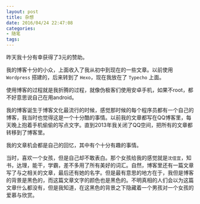 ```yaml
---
layout: post
title: 杂想
date: 2016/04/24 22:47:08
categories:
- 随笔
tags:
---
```


昨天我十分有幸获得了3元的赞助。

我的博客十分的小众，上面收入了我从初中到现在的一些文章。以前使用 `Wordpress` 搭建的，后来转到了 `Hexo`，现在我放在了 `Typecho` 上面。

使用博客的过程就是我折腾的过程，就像伪极客们使用安卓手机，如果不root，都不好意思说自己在用android。

我的博客诞生于博客文化最流行的时候，感觉那时候的每个程序员都有一个自己的博客，我当时也觉得这是一个十分酷的事情。以前我的文章都写在QQ博客里，每天晚上抱着手机偷偷的写点文字。直到2013年我关闭了QQ空间，把所有的文章都转移到了博客里。

我的文章机会都是自己的回忆，其中有个十分有趣的事情。

当时，喜欢一个女孩，但是自己却不敢表白。那个女孩给我的感觉就是`沈佳宜`，知书，达理，能干，学霸，差不多用了所有美好的词汇。自然，博客里还有一篇文章写了与之相关的文章，最后还有她的名字。但是最有意思的地方在于，我但是博客的背景是黑色的，而这篇文章文字的颜色也是黑色的。不明真相的人们会以为这篇文章什么都没有，但是我知道，在这黑色的背景之下隐藏着一个男孩对一个女孩的爱慕与欣赏。
